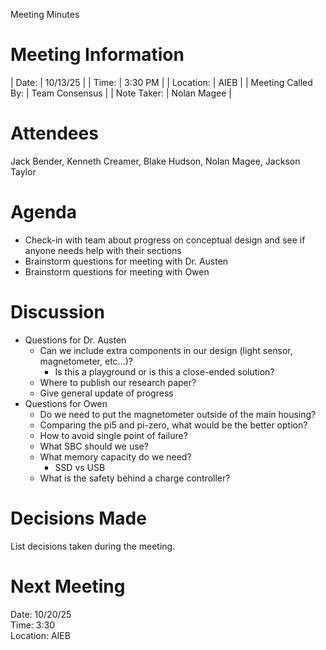 Meeting Minutes

# Meeting Information

| Date: | 10/13/25 |
| Time: | 3:30 PM |
| Location: | AIEB |
| Meeting Called By: | Team Consensus |
| Note Taker: | Nolan Magee |

# Attendees

Jack Bender, Kenneth Creamer, Blake Hudson, Nolan Magee, Jackson Taylor

# Agenda

- Check-in with team about progress on conceptual design and see if anyone needs help with their sections
- Brainstorm questions for meeting with Dr. Austen
- Brainstorm questions for meeting with Owen

# Discussion

- Questions for Dr. Austen
  - Can we include extra components in our design (light sensor, magnetometer, etc…)?
    - Is this a playground or is this a close-ended solution?
  - Where to publish our research paper?
  - Give general update of progress
- Questions for Owen
  - Do we need to put the magnetometer outside of the main housing?
  - Comparing the pi5 and pi-zero, what would be the better option?
  - How to avoid single point of failure?
  - What SBC should we use?
  - What memory capacity do we need?
    - SSD vs USB
  - What is the safety behind a charge controller?

# Decisions Made

List decisions taken during the meeting.

# Next Meeting

Date: 10/20/25  
Time: 3:30  
Location: AIEB